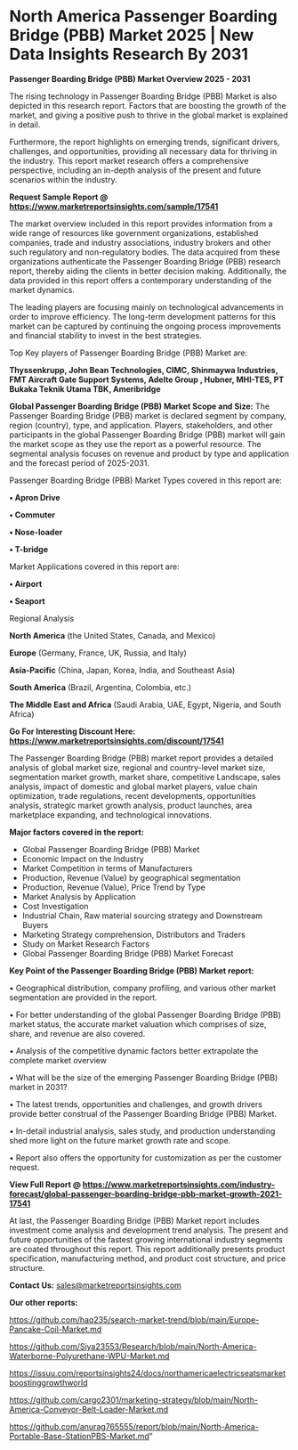 # North America Passenger Boarding Bridge (PBB) Market 2025 | New Data Insights Research By 2031

<Strong> Passenger Boarding Bridge (PBB) Market Overview 2025 - 2031</strong>

The rising technology in Passenger Boarding Bridge (PBB) Market is also depicted in this research report. Factors that are boosting the growth of the market, and giving a positive push to thrive in the global market is explained in detail.

Furthermore, the report highlights on emerging trends, significant drivers, challenges, and opportunities, providing all necessary data for thriving in the industry. This report market research offers a comprehensive perspective, including an in-depth analysis of the present and future scenarios within the industry.

<strong>Request Sample Report @ <a href=https://www.marketreportsinsights.com/sample/17541>https://www.marketreportsinsights.com/sample/17541</a></strong>

The market overview included in this report provides information from a wide range of resources like government organizations, established companies, trade and industry associations, industry brokers and other such regulatory and non-regulatory bodies. The data acquired from these organizations authenticate the Passenger Boarding Bridge (PBB) research report, thereby aiding the clients in better decision making. Additionally, the data provided in this report offers a contemporary understanding of the market dynamics.

The leading players are focusing mainly on technological advancements in order to improve efficiency. The long-term development patterns for this market can be captured by continuing the ongoing process improvements and financial stability to invest in the best strategies.

Top Key players of Passenger Boarding Bridge (PBB) Market are:

<strong>Thyssenkrupp, John Bean Technologies, CIMC, Shinmaywa Industries, FMT Aircraft Gate Support Systems, Adelte Group , Hubner, MHI-TES, PT Bukaka Teknik Utama TBK, Ameribridge</strong>

<strong><b>Global Passenger Boarding Bridge (PBB) Market Scope and Size:</b></strong>
The Passenger Boarding Bridge (PBB) market is declared segment by company, region (country), type, and application. Players, stakeholders, and other participants in the global Passenger Boarding Bridge (PBB) market will gain the market scope as they use the report as a powerful resource. The segmental analysis focuses on revenue and product by type and application and the forecast period of 2025-2031.

Passenger Boarding Bridge (PBB) Market Types covered in this report are:

<strong>• Apron Drive

• Commuter

• Nose-loader

• T-bridge</strong>

Market Applications covered in this report are:

<strong>• Airport

• Seaport</strong> 

Regional Analysis

<strong>North America</strong> (the United States, Canada, and Mexico)

<strong>Europe</strong> (Germany, France, UK, Russia, and Italy)

<strong>Asia-Pacific</strong> (China, Japan, Korea, India, and Southeast Asia)

<strong>South America</strong> (Brazil, Argentina, Colombia, etc.)

<strong>The Middle East and Africa</strong> (Saudi Arabia, UAE, Egypt, Nigeria, and South Africa)

<strong>Go For Interesting Discount Here: <a href=https://www.marketreportsinsights.com/discount/17541>https://www.marketreportsinsights.com/discount/17541</a></strong>

The Passenger Boarding Bridge (PBB) market report provides a detailed analysis of global market size, regional and country-level market size, segmentation market growth, market share, competitive Landscape, sales analysis, impact of domestic and global market players, value chain optimization, trade regulations, recent developments, opportunities analysis, strategic market growth analysis, product launches, area marketplace expanding, and technological innovations.

<strong><b>Major factors covered in the report:</b></strong>
<ul>
  <li>Global Passenger Boarding Bridge (PBB) Market </li>
  <li>Economic Impact on the Industry</li>
  <li>Market Competition in terms of Manufacturers</li>
  <li>Production, Revenue (Value) by geographical segmentation</li>
  <li>Production, Revenue (Value), Price Trend by Type</li>
  <li>Market Analysis by Application</li>
  <li>Cost Investigation</li>
  <li>Industrial Chain, Raw material sourcing strategy and Downstream Buyers</li>
  <li>Marketing Strategy comprehension, Distributors and Traders</li>
  <li>Study on Market Research Factors</li>
  <li>Global Passenger Boarding Bridge (PBB) Market Forecast</li>
</ul>

<strong><b>Key Point of the Passenger Boarding Bridge (PBB) Market report:</b></strong>

• Geographical distribution, company profiling, and various other market segmentation are provided in the report.

• For better understanding of the global Passenger Boarding Bridge (PBB) market status, the accurate market valuation which comprises of size, share, and revenue are also covered.

• Analysis of the competitive dynamic factors better extrapolate the complete market overview

• What will be the size of the emerging Passenger Boarding Bridge (PBB) market in 2031?

• The latest trends, opportunities and challenges, and growth drivers provide better construal of the Passenger Boarding Bridge (PBB) Market.

• In-detail industrial analysis, sales study, and production understanding shed more light on the future market growth rate and scope.

• Report also offers the opportunity for customization as per the customer request.

<strong><b>View Full Report @ <a href=https://www.marketreportsinsights.com/industry-forecast/global-passenger-boarding-bridge-pbb-market-growth-2021-17541>https://www.marketreportsinsights.com/industry-forecast/global-passenger-boarding-bridge-pbb-market-growth-2021-17541</a></b></strong>


At last, the Passenger Boarding Bridge (PBB) Market report includes investment come analysis and development trend analysis. The present and future opportunities of the fastest growing international industry segments are coated throughout this report. This report additionally presents product specification, manufacturing method, and product cost structure, and price structure.

<strong>Contact Us:</strong>
sales@marketreportsinsights.com

<strong>Our other reports:</strong>

<a href=https://github.com/haq235/search-market-trend/blob/main/Europe-Pancake-Coil-Market.md>https://github.com/haq235/search-market-trend/blob/main/Europe-Pancake-Coil-Market.md</a>

<a href=https://github.com/Siya23553/Research/blob/main/North-America-Waterborne-Polyurethane-WPU-Market.md>https://github.com/Siya23553/Research/blob/main/North-America-Waterborne-Polyurethane-WPU-Market.md</a>

<a href=https://issuu.com/reportsinsights24/docs/northamericaelectricseatsmarketboostinggrowthworld>https://issuu.com/reportsinsights24/docs/northamericaelectricseatsmarketboostinggrowthworld</a>

<a href=https://github.com/cargo2301/marketing-strategy/blob/main/North-America-Conveyor-Belt-Loader-Market.md>https://github.com/cargo2301/marketing-strategy/blob/main/North-America-Conveyor-Belt-Loader-Market.md</a>

<a href=https://github.com/anurag765555/report/blob/main/North-America-Portable-Base-StationPBS-Market.md>https://github.com/anurag765555/report/blob/main/North-America-Portable-Base-StationPBS-Market.md</a>"

